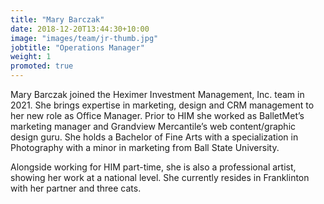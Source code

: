 ```yaml
---
title: "Mary Barczak"
date: 2018-12-20T13:44:30+10:00
image: "images/team/jr-thumb.jpg"
jobtitle: "Operations Manager"
weight: 1
promoted: true
---
```


Mary Barczak joined the Heximer Investment Management, Inc. team in 2021. She brings expertise in marketing, design and CRM management to her new role as Office Manager. Prior to HIM she worked as BalletMet’s marketing manager and Grandview Mercantile’s web content/graphic design guru. She holds a Bachelor of Fine Arts with a specialization in Photography with a minor in marketing from Ball State University.  

Alongside working for HIM part-time, she is also a professional artist, showing her work at a national level. She currently resides in Franklinton with her partner and three cats.  


